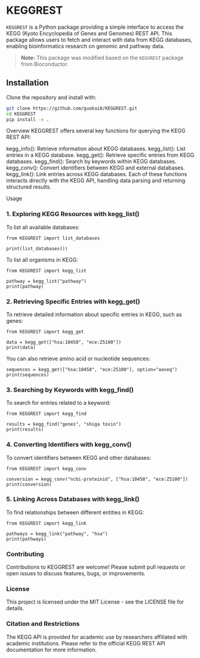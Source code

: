 # KEGGREST

`KEGGREST` is a Python package providing a simple interface to access the KEGG (Kyoto Encyclopedia of Genes and Genomes) REST API. This package allows users to fetch and interact with data from KEGG databases, enabling bioinformatics research on genomic and pathway data.

> **Note:** This package was modified based on the `KEGGREST` package from Bioconductor.

## Installation

Clone the repository and install with:

```bash
git clone https://github.com/guokai8/KEGGREST.git
cd KEGGREST
pip install -e .
```
Overview
KEGGREST offers several key functions for querying the KEGG REST API:

kegg_info(): Retrieve information about KEGG databases.
kegg_list(): List entries in a KEGG database.
kegg_get(): Retrieve specific entries from KEGG databases.
kegg_find(): Search by keywords within KEGG databases.
kegg_conv(): Convert identifiers between KEGG and external databases.
kegg_link(): Link entries across KEGG databases.
Each of these functions interacts directly with the KEGG API, handling data parsing and returning structured results.

Usage
### 1. Exploring KEGG Resources with kegg_list()
To list all available databases:

```
from KEGGREST import list_databases

print(list_databases())
```
To list all organisms in KEGG:

```
from KEGGREST import kegg_list

pathway = kegg_list("pathway")
print(pathway)
```
### 2. Retrieving Specific Entries with kegg_get()
To retrieve detailed information about specific entries in KEGG, such as genes:

```
from KEGGREST import kegg_get

data = kegg_get(["hsa:10458", "ece:Z5100"])
print(data)
```
You can also retrieve amino acid or nucleotide sequences:

```
sequences = kegg_get(["hsa:10458", "ece:Z5100"], option="aaseq")
print(sequences)
```
### 3. Searching by Keywords with kegg_find()
To search for entries related to a keyword:

```
from KEGGREST import kegg_find

results = kegg_find("genes", "shiga toxin")
print(results)
```
### 4. Converting Identifiers with kegg_conv()
To convert identifiers between KEGG and other databases:
```
from KEGGREST import kegg_conv

conversion = kegg_conv("ncbi-proteinid", ["hsa:10458", "ece:Z5100"])
print(conversion)
```
### 5. Linking Across Databases with kegg_link()
To find relationships between different entities in KEGG:

```
from KEGGREST import kegg_link

pathways = kegg_link("pathway", "hsa")
print(pathways)
```
### Contributing

Contributions to KEGGREST are welcome! Please submit pull requests or open issues to discuss features, bugs, or improvements.

### License
This project is licensed under the MIT License - see the LICENSE file for details.

### Citation and Restrictions
The KEGG API is provided for academic use by researchers affiliated with academic institutions. Please refer to the official KEGG REST API documentation for more information.


